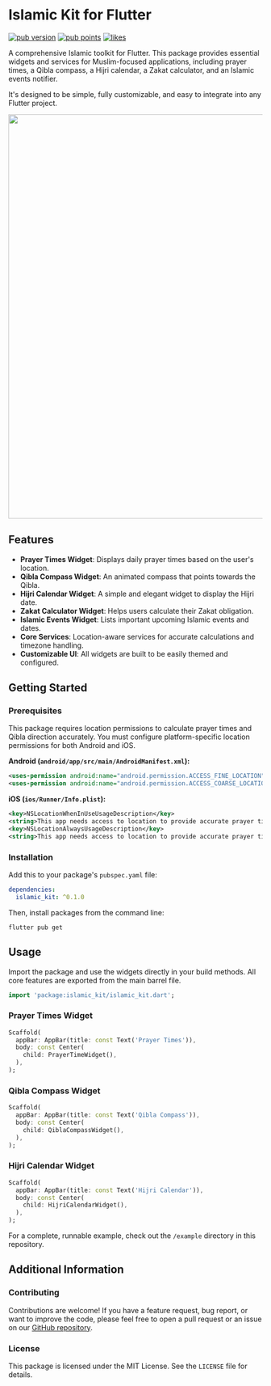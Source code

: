 # Islamic Kit for Flutter

[![pub version](https://img.shields.io/pub/v/islamic_kit?style=flat-square)](https://pub.dev/packages/islamic_kit)
[![pub points](https://img.shields.io/pub/points/islamic_kit?style=flat-square)](https://pub.dev/packages/islamic_kit/score)
[![likes](https://img.shields.io/pub/likes/islamic_kit?style=flat-square)](https://pub.dev/packages/islamic_kit/score)

A comprehensive Islamic toolkit for Flutter. This package provides essential widgets and services for Muslim-focused applications, including prayer times, a Qibla compass, a Hijri calendar, a Zakat calculator, and an Islamic events notifier.

It's designed to be simple, fully customizable, and easy to integrate into any Flutter project.

<img src="https://raw.githubusercontent.com/hashimhameem/islamic_kit/main/assets/screenshots/all_features.png" width="800"/>

## Features

- **Prayer Times Widget**: Displays daily prayer times based on the user's location.
- **Qibla Compass Widget**: An animated compass that points towards the Qibla.
- **Hijri Calendar Widget**: A simple and elegant widget to display the Hijri date.
- **Zakat Calculator Widget**: Helps users calculate their Zakat obligation.
- **Islamic Events Widget**: Lists important upcoming Islamic events and dates.
- **Core Services**: Location-aware services for accurate calculations and timezone handling.
- **Customizable UI**: All widgets are built to be easily themed and configured.

## Getting Started

### Prerequisites

This package requires location permissions to calculate prayer times and Qibla direction accurately. You must configure platform-specific location permissions for both Android and iOS.

**Android (`android/app/src/main/AndroidManifest.xml`):**
```xml
<uses-permission android:name="android.permission.ACCESS_FINE_LOCATION" />
<uses-permission android:name="android.permission.ACCESS_COARSE_LOCATION" />
```

**iOS (`ios/Runner/Info.plist`):**
```xml
<key>NSLocationWhenInUseUsageDescription</key>
<string>This app needs access to location to provide accurate prayer times and Qibla direction.</string>
<key>NSLocationAlwaysUsageDescription</key>
<string>This app needs access to location to provide accurate prayer times and Qibla direction.</string>
```

### Installation

Add this to your package's `pubspec.yaml` file:

```yaml
dependencies:
  islamic_kit: ^0.1.0
```

Then, install packages from the command line:

```shell
flutter pub get
```

## Usage

Import the package and use the widgets directly in your build methods. All core features are exported from the main barrel file.

```dart
import 'package:islamic_kit/islamic_kit.dart';
```

### Prayer Times Widget

```dart
Scaffold(
  appBar: AppBar(title: const Text('Prayer Times')),
  body: const Center(
    child: PrayerTimeWidget(),
  ),
);
```

### Qibla Compass Widget

```dart
Scaffold(
  appBar: AppBar(title: const Text('Qibla Compass')),
  body: const Center(
    child: QiblaCompassWidget(),
  ),
);
```

### Hijri Calendar Widget

```dart
Scaffold(
  appBar: AppBar(title: const Text('Hijri Calendar')),
  body: const Center(
    child: HijriCalendarWidget(),
  ),
);
```

For a complete, runnable example, check out the `/example` directory in this repository.

## Additional Information

### Contributing

Contributions are welcome! If you have a feature request, bug report, or want to improve the code, please feel free to open a pull request or an issue on our [GitHub repository](https://github.com/hashimhameem/islamic_kit).

### License

This package is licensed under the MIT License. See the `LICENSE` file for details.
